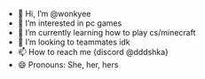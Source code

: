 - 👋 Hi, I’m @wonkyee
- 👀 I’m interested in pc games
- 🌱 I’m currently learning how to play cs/minecraft
- 💞️ I’m looking to teammates idk
- 📫 How to reach me {discord @dddshka}
- 😄 Pronouns: She, her, hers

<!---
wonkyee/wonkyee is a ✨ special ✨ repository because its `README.md` (this file) appears on your GitHub profile.
You can click the Preview link to take a look at your changes.
--->
